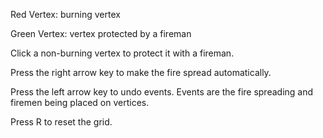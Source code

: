 Red Vertex: burning vertex

Green Vertex: vertex protected by a fireman

Click a non-burning vertex to protect it with a fireman.

Press the right arrow key to make the fire spread automatically.

Press the left arrow key to undo events. Events are the fire spreading and firemen being placed on vertices.


Press R to reset the grid.
